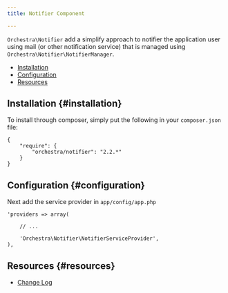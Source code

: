 ```yaml
---
title: Notifier Component

---
```


`Orchestra\Notifier` add a simplify approach to notifier the application user using mail (or other notification service) that is managed using `Orchestra\Notifier\NotifierManager`.

* [Installation](#installation)
* [Configuration](#configuration)
* [Resources](#resources)

## Installation {#installation}

To install through composer, simply put the following in your `composer.json` file:

	{
		"require": {
			"orchestra/notifier": "2.2.*"
		}
	}

## Configuration {#configuration}

Next add the service provider in `app/config/app.php`

	'providers => array(

		// ...

		'Orchestra\Notifier\NotifierServiceProvider',
	),


## Resources {#resources}

* [Change Log](/docs/2.2/components/notifier/changes#v2-2)
